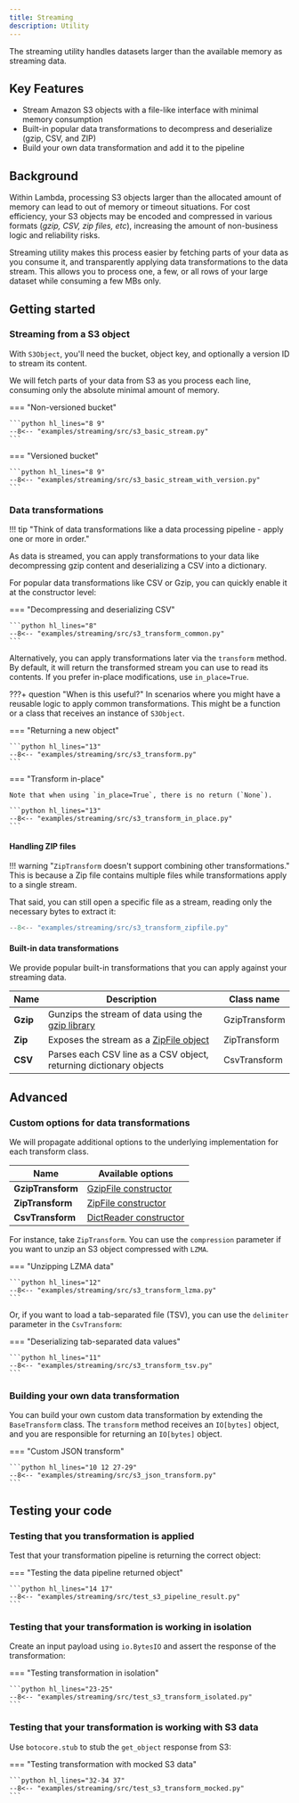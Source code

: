 ```yaml
---
title: Streaming
description: Utility
---
```


The streaming utility handles datasets larger than the available memory as streaming data.

## Key Features

* Stream Amazon S3 objects with a file-like interface with minimal memory consumption
* Built-in popular data transformations to decompress and deserialize (gzip, CSV, and ZIP)
* Build your own data transformation and add it to the pipeline

## Background

Within Lambda, processing S3 objects larger than the allocated amount of memory can lead to out of memory or timeout situations. For cost efficiency, your S3 objects may be encoded and compressed in various formats (_gzip, CSV, zip files, etc_), increasing the  amount of non-business logic and reliability risks.

Streaming utility makes this process easier by fetching parts of your data as you consume it, and transparently applying data transformations to the data stream. This allows you to process one, a few, or all rows of your large dataset while consuming a few MBs only.

## Getting started

### Streaming from a S3 object

With `S3Object`, you'll need the bucket, object key, and optionally a version ID to stream its content.

We will fetch parts of your data from S3 as you process each line, consuming only the absolute minimal amount of memory.

=== "Non-versioned bucket"

    ```python hl_lines="8 9"
    --8<-- "examples/streaming/src/s3_basic_stream.py"
    ```

=== "Versioned bucket"

    ```python hl_lines="8 9"
    --8<-- "examples/streaming/src/s3_basic_stream_with_version.py"
    ```

### Data transformations

!!! tip "Think of data transformations like a data processing pipeline - apply one or more in order."

As data is streamed, you can apply transformations to your data like decompressing gzip content and deserializing a CSV into a dictionary.

For popular data transformations like CSV or Gzip, you can quickly enable it at the constructor level:

=== "Decompressing and deserializing CSV"

    ```python hl_lines="8"
    --8<-- "examples/streaming/src/s3_transform_common.py"
    ```

Alternatively, you can apply transformations later via the `transform` method. By default, it will return the transformed stream you can use to read its contents. If you prefer in-place modifications, use `in_place=True`.

???+ question "When is this useful?"
    In scenarios where you might have a reusable logic to apply common transformations. This might be a function or a class that receives an instance of `S3Object`.

=== "Returning a new object"

    ```python hl_lines="13"
    --8<-- "examples/streaming/src/s3_transform.py"
    ```

=== "Transform in-place"

    Note that when using `in_place=True`, there is no return (`None`).

    ```python hl_lines="13"
    --8<-- "examples/streaming/src/s3_transform_in_place.py"
    ```

#### Handling ZIP files

!!! warning "`ZipTransform` doesn't support combining other transformations."
    This is because a Zip file contains multiple files while transformations apply to a single stream.

That said, you can still open a specific file as a stream, reading only the necessary bytes to extract it:

```python hl_lines="6" title="Reading an individual file in the zip as a stream"
--8<-- "examples/streaming/src/s3_transform_zipfile.py"
```

#### Built-in data transformations

We provide popular built-in transformations that you can apply against your streaming data.

| Name     | Description                                                                                      | Class name    |
| -------- | ------------------------------------------------------------------------------------------------ | ------------- |
| **Gzip** | Gunzips the stream of data using the [gzip library](https://docs.python.org/3/library/gzip.html) | GzipTransform |
| **Zip**  | Exposes the stream as a [ZipFile object](https://docs.python.org/3/library/zipfile.html)         | ZipTransform  |
| **CSV**  | Parses each CSV line as a CSV object, returning dictionary objects                               | CsvTransform  |

## Advanced

### Custom options for data transformations

We will propagate additional options to the underlying implementation for each transform class.

| Name              | Available options                                                                     |
| ----------------- | ------------------------------------------------------------------------------------- |
| **GzipTransform** | [GzipFile constructor](https://docs.python.org/3/library/gzip.html#gzip.GzipFile)     |
| **ZipTransform**  | [ZipFile constructor](https://docs.python.org/3/library/zipfile.html#zipfile.ZipFile) |
| **CsvTransform**  | [DictReader constructor](https://docs.python.org/3/library/csv.html#csv.DictReader)   |

For instance, take `ZipTransform`. You can use the `compression` parameter if you want to unzip an S3 object compressed with `LZMA`.

=== "Unzipping LZMA data"

    ```python hl_lines="12"
    --8<-- "examples/streaming/src/s3_transform_lzma.py"
    ```

Or, if you want to load a tab-separated file (TSV), you can use the `delimiter` parameter in the `CsvTransform`:

=== "Deserializing tab-separated data values"

    ```python hl_lines="11"
    --8<-- "examples/streaming/src/s3_transform_tsv.py"
    ```

### Building your own data transformation

You can build your own custom data transformation by extending the `BaseTransform` class. The `transform` method receives an `IO[bytes]` object, and you are responsible for returning an `IO[bytes]` object.

=== "Custom JSON transform"

    ```python hl_lines="10 12 27-29"
    --8<-- "examples/streaming/src/s3_json_transform.py"
    ```

## Testing your code

### Testing that you transformation is applied

Test that your transformation pipeline is returning the correct object:

=== "Testing the data pipeline returned object"

    ```python hl_lines="14 17"
    --8<-- "examples/streaming/src/test_s3_pipeline_result.py"
    ```

### Testing that your transformation is working in isolation

Create an input payload using `io.BytesIO` and assert the response of the transformation:

=== "Testing transformation in isolation"

    ```python hl_lines="23-25"
    --8<-- "examples/streaming/src/test_s3_transform_isolated.py"
    ```

### Testing that your transformation is working with S3 data

Use `botocore.stub` to stub the `get_object` response from S3:

=== "Testing transformation with mocked S3 data"

    ```python hl_lines="32-34 37"
    --8<-- "examples/streaming/src/test_s3_transform_mocked.py"
    ```
